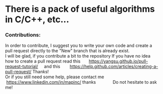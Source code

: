 # There is a pack of useful algorithms in C/C++, etc...   
### Contributions:  
In order to contribute, I suggest you to write your own code and create a pull request directly to the "New" branch that is already exist.   
I will be glad, if you contribute a bit to the repository
If you have no idea how to create a pull request read this       https://yangsu.github.io/pull-request-tutorial/     and this        https://help.github.com/articles/creating-a-pull-request/
Thanks!                                  
Or if you still need some help, please contact me  https://www.linkedin.com/in/mapinc/ thanks              Do not hesitate to ask me!

